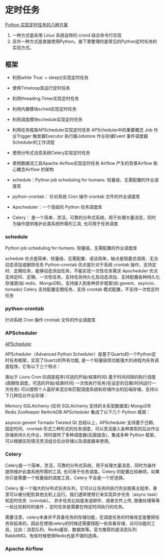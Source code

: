 <!--
 * @Author: matiastang
 * @Date: 2022-08-16 09:57:36
 * @LastEditors: matiastang
 * @LastEditTime: 2022-08-17 17:17:34
 * @FilePath: /matias-python/md/定时任务/定时任务.md
 * @Description: 定时任务
-->
# 定时任务

[Python 实现定时任务的八种方案](https://blog.csdn.net/huang5333/article/details/122997912)

1. 一种方式是采用 Linux 系统自带的 crond 结合命令行实现
2. 另外一种方式是直接使用Python。接下里整理的是常见的Python定时任务的实现方式。


## 框架

* 利用while True: + sleep()实现定时任务
* 使用Timeloop库运行定时任务
* 利用threading.Timer实现定时任务
* 利用内置模块sched实现定时任务
* 利用调度模块schedule实现定时任务
* 利用任务框架APScheduler实现定时任务 APScheduler中的重要概念 Job 作业Trigger 触发器Executor 执行器Jobstore 作业存储Event 事件调度器 Scheduler的工作流程
* 使用分布式消息系统Celery实现定时任务
* 使用数据流工具Apache Airflow实现定时任务 Airflow 产生的背景Airflow 核心概念Airflow 的架构

* schedule：Python job scheduling for humans. 轻量级，无需配置的作业调度库
* python-crontab： 针对系统 Cron 操作 crontab 文件的作业调度库
* Apscheduler：一个高级的 Python 任务调度库
* Celery： 是一个简单，灵活，可靠的分布式系统，用于处理大量消息，同时为操作提供维护此类系统所需的工具, 也可用于任务调度

### schedule

Python job scheduling for humans. 轻量级，无需配置的作业调度库

schedule 优点是简单、轻量级、无需配置、语法简单，缺点是阻塞式调用、无法动态添加或删除任务
Python-crontab 优点是针对于系统 crontab 操作，支持定时、定期任务，能够动态添加任务，不能实现一次性任务需求
Apscheduler 优点支持定时、定期、一次性任务，支持任务持久化及动态添加、支持配置各种持久化存储源(如 redis、MongoDB)，支持接入到各种异步框架(如 gevent、asyncio、tornado)
Celery 支持配置定期任务、支持 crontab 模式配置，不支持一次性定时任务

### python-crontab

针对系统 Cron 操作 crontab 文件的作业调度库

### APScheduler

[APScheduler](https://apscheduler.readthedocs.io/en/latest/)

APScheduler（Advanced Python Scheduler）是基于Quartz的一个Python定时任务框架，实现了Quartz的所有功能, 是一个轻量级但功能强大的进程内任务调度程序。它有以下三个特点：

类似于 Liunx Cron 的调度程序(可选的开始/结束时间)
基于时间间隔的执行调度(周期性调度，可选的开始/结束时间)
一次性执行任务(在设定的日期/时间运行一次任务)
可以按照个人喜好来混合和匹配调度系统和存储作业的后端存储，支持以下几种后台作业存储：

Memory
SQLAlchemy (任何 SQLAlchemy 支持的关系型数据库)
MongoDB
Redis
ZooKeeper
RethinkDB
APScheduler 集成了以下几个 Python 框架：

asyncio
gevent
Tornado
Twisted
Qt
总结以上，APScheduler 支持基于日期、固定时间、crontab 形式三种形式的任务调度，可以灵活接入各种类型的后台作业存储来持久化作业，同时提供了多种调度器(后面提及)，集成多种 Python 框架，可以根据实际情况灵活组合后台存储以及调度器来使用。

### Celery

Celery是一个简单，灵活，可靠的分布式系统，用于处理大量消息，同时为操作提供维护此类系统所需的工具, 也可用于任务调度。Celery 的配置比较麻烦，如果你只是需要一个轻量级的调度工具，Celery 不会是一个好选择。

Celery 是一个强大的分布式任务队列，它可以让任务的执行完全脱离主程序，甚至可以被分配到其他主机上运行。我们通常使用它来实现异步任务（async task）和定时任务（crontab）。 异步任务比如是发送邮件、或者文件上传, 图像处理等等一些比较耗时的操作 ，定时任务是需要在特定时间执行的任务。

需要注意，celery本身并不具备任务的存储功能，在调度任务的时候肯定是要把任务存起来的，因此在使用celery的时候还需要搭配一些具备存储、访问功能的工具，比如：消息队列、Redis缓存、数据库等。官方推荐的是消息队列RabbitMQ，有些时候使用Redis也是不错的选择。

### Apache Airflow

